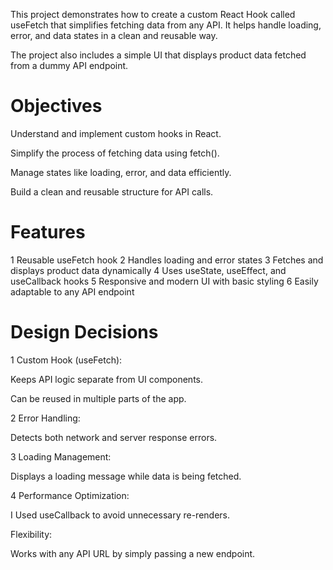 This project demonstrates how to create a custom React Hook called useFetch that simplifies fetching data from any API.
It helps handle loading, error, and data states in a clean and reusable way.

The project also includes a simple UI that displays product data fetched from a dummy API endpoint.

# Objectives

Understand and implement custom hooks in React.

Simplify the process of fetching data using fetch().

Manage states like loading, error, and data efficiently.

Build a clean and reusable structure for API calls.

# Features

1 Reusable useFetch hook
2 Handles loading and error states
3 Fetches and displays product data dynamically
4 Uses useState, useEffect, and useCallback hooks
5 Responsive and modern UI with basic styling
6 Easily adaptable to any API endpoint

# Design Decisions

1 Custom Hook (useFetch):

Keeps API logic separate from UI components.

Can be reused in multiple parts of the app.

2 Error Handling:

Detects both network and server response errors.

3 Loading Management:

Displays a loading message while data is being fetched.

4 Performance Optimization:

I Used useCallback to avoid unnecessary re-renders.

Flexibility:

Works with any API URL by simply passing a new endpoint.
